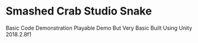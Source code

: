 # Smashed Crab Studio Snake
Basic Code Demonstration
Playable Demo But Very Basic 
Built Using Unity 2018.2.8f1
